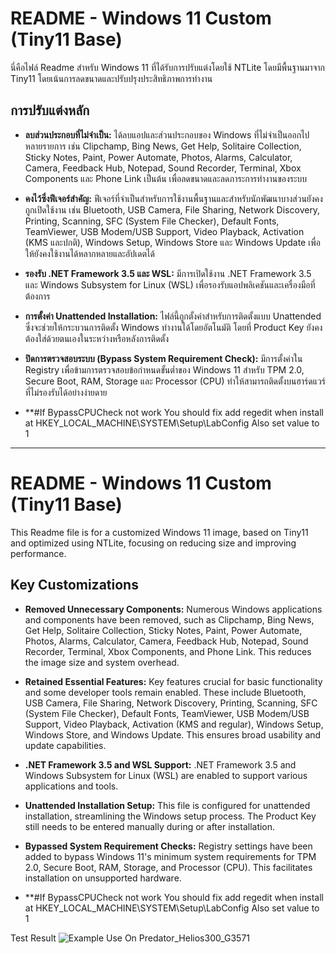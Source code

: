 # README - Windows 11 Custom (Tiny11 Base)

นี่คือไฟล์ Readme สำหรับ Windows 11 ที่ได้รับการปรับแต่งโดยใช้ NTLite โดยมีพื้นฐานมาจาก Tiny11 โดยเน้นการลดขนาดและปรับปรุงประสิทธิภาพการทำงาน

## การปรับแต่งหลัก

* **ลบส่วนประกอบที่ไม่จำเป็น:** ได้ลบแอปและส่วนประกอบของ Windows ที่ไม่จำเป็นออกไปหลายรายการ เช่น Clipchamp, Bing News, Get Help, Solitaire Collection, Sticky Notes, Paint, Power Automate, Photos, Alarms, Calculator, Camera, Feedback Hub, Notepad, Sound Recorder, Terminal, Xbox Components และ Phone Link เป็นต้น เพื่อลดขนาดและลดภาระการทำงานของระบบ
* **คงไว้ซึ่งฟีเจอร์สำคัญ:** ฟีเจอร์ที่จำเป็นสำหรับการใช้งานพื้นฐานและสำหรับนักพัฒนาบางส่วนยังคงถูกเปิดใช้งาน เช่น Bluetooth, USB Camera, File Sharing, Network Discovery, Printing, Scanning, SFC (System File Checker), Default Fonts, TeamViewer, USB Modem/USB Support, Video Playback, Activation (KMS และปกติ), Windows Setup, Windows Store และ Windows Update เพื่อให้ยังคงใช้งานได้หลากหลายและอัปเดตได้
* **รองรับ .NET Framework 3.5 และ WSL:** มีการเปิดใช้งาน .NET Framework 3.5 และ Windows Subsystem for Linux (WSL) เพื่อรองรับแอปพลิเคชันและเครื่องมือที่ต้องการ
* **การตั้งค่า Unattended Installation:** ไฟล์นี้ถูกตั้งค่าสำหรับการติดตั้งแบบ Unattended ซึ่งจะช่วยให้กระบวนการติดตั้ง Windows ทำงานได้โดยอัตโนมัติ โดยที่ Product Key ยังคงต้องใส่ด้วยตนเองในระหว่างหรือหลังการติดตั้ง
* **ปิดการตรวจสอบระบบ (Bypass System Requirement Check):** มีการตั้งค่าใน Registry เพื่อข้ามการตรวจสอบข้อกำหนดขั้นต่ำของ Windows 11 สำหรับ TPM 2.0, Secure Boot, RAM, Storage และ Processor (CPU) ทำให้สามารถติดตั้งบนฮาร์ดแวร์ที่ไม่รองรับได้อย่างง่ายดาย

* **#If BypassCPUCheck not work  You should fix add regedit when install at HKEY_LOCAL_MACHINE\SYSTEM\Setup\LabConfig Also set value to 1
---

# README - Windows 11 Custom (Tiny11 Base)

This Readme file is for a customized Windows 11 image, based on Tiny11 and optimized using NTLite, focusing on reducing size and improving performance.

## Key Customizations

* **Removed Unnecessary Components:** Numerous Windows applications and components have been removed, such as Clipchamp, Bing News, Get Help, Solitaire Collection, Sticky Notes, Paint, Power Automate, Photos, Alarms, Calculator, Camera, Feedback Hub, Notepad, Sound Recorder, Terminal, Xbox Components, and Phone Link. This reduces the image size and system overhead.
* **Retained Essential Features:** Key features crucial for basic functionality and some developer tools remain enabled. These include Bluetooth, USB Camera, File Sharing, Network Discovery, Printing, Scanning, SFC (System File Checker), Default Fonts, TeamViewer, USB Modem/USB Support, Video Playback, Activation (KMS and regular), Windows Setup, Windows Store, and Windows Update. This ensures broad usability and update capabilities.
* **.NET Framework 3.5 and WSL Support:** .NET Framework 3.5 and Windows Subsystem for Linux (WSL) are enabled to support various applications and tools.
* **Unattended Installation Setup:** This file is configured for unattended installation, streamlining the Windows setup process. The Product Key still needs to be entered manually during or after installation.
* **Bypassed System Requirement Checks:** Registry settings have been added to bypass Windows 11's minimum system requirements for TPM 2.0, Secure Boot, RAM, Storage, and Processor (CPU). This facilitates installation on unsupported hardware.

* **#If BypassCPUCheck not work  You should fix add regedit when install at HKEY_LOCAL_MACHINE\SYSTEM\Setup\LabConfig Also set value to 1


Test Result
![Example Use On Predator_Helios300_G3571](https://github.com/user-attachments/assets/fbf2692f-12fe-4514-9f66-86fbd988fb14)
